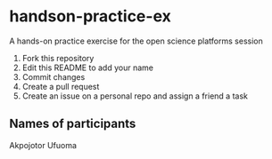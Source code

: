 # handson-practice-ex
A hands-on practice exercise for the open science platforms session

1. Fork this repository
2. Edit this README to add your name
3. Commit changes
4. Create a pull request 
5. Create an issue on a personal repo and assign a friend a task


## Names of participants
Akpojotor Ufuoma
